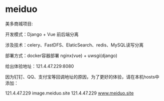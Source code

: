 # meiduo

美多商城项目:

开发模式：Django + Vue 前后端分离

涉及技术：celery、FastDFS、ElaticSearch、redis、MySQL读写分离

部署方式：docker容器部署 nginx(vue) + uwsgi(django)


给出体验地址：121.4.47.229:8080

因为钉钉、QQ、支付宝等回调地址的原因，为了更好的体验，请在本机hosts中添加：

121.4.47.229 image.meiduo.site
121.4.47.229 www.meiduo.site

